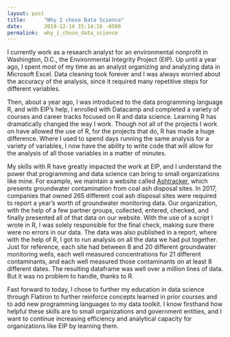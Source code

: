 ```yaml
---
layout: post
title:      "Why I chose Data Science"
date:       2019-12-14 15:14:16 -0500
permalink:  why_i_chose_data_science
---
```



I currently work as a research analyst for an environmental nonprofit in Washington, D.C., the Environmental Integrity Project (EIP). Up until a year ago, I spent most of my time as an analyst organizing and analyzing data in Microsoft Excel. Data cleaning took forever and I was always worried about the accuracy of the analysis, since it required many repetitive steps for different variables. 

Then, about a year ago, I was introduced to the data programming language R, and with EIP’s help, I enrolled with Datacamp and completed a variety of courses and career tracks focused on R and data science. Learning R has dramatically changed the way I work. Though not all of the projects I work on have allowed the use of R, for the projects that do, R has made a huge difference. Where I used to spend days running the same analysis for a variety of variables, I now have the ability to write code that will allow for the analysis of all those variables in a matter of minutes.

My skills with R have greatly impacted the work at EIP, and I understand the power that programming and data science can bring to small organizations like mine. For example, we maintain a website called [Ashtracker](http://ashtracker.org/), which presents groundwater contamination from coal ash disposal sites. In 2017, companies that owned 265 different coal ash disposal sites were required to report a year’s worth of groundwater monitoring data. Our organization, with the help of a few partner groups, collected,
entered, checked, and finally presented all of that data on our website. With the use of a script I wrote in R, I was solely responsible for the final check, making sure there were no errors in our data. The data was also published in a report, where with the help of R, I got to run analysis on all the data we had put together. Just for reference, each site had between 8 and 20 different groundwater monitoring wells, each well measured concentrations for 21 different contaminants, and each well measured those contaminants on at least 8 different dates. The resulting dataframe was well over a million lines of data. But it was no problem to handle, thanks to R.

Fast forward to today, I chose to further my education in data science through Flatiron to further reinforce concepts learned in prior courses and to add new programming languages to my data toolkit. I know firsthand how helpful these skills are to small organizations and government entities, and I want to continue increasing efficiency and analytical capacity for organizations like EIP by learning them.

